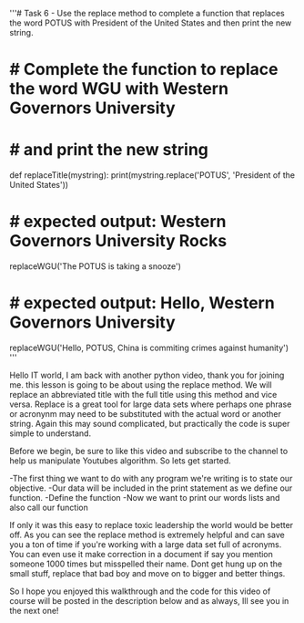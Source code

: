 '''# Task 6 - Use the replace method to complete a function that replaces the word POTUS with President of the United States and then print the new string.

# # Complete the function to replace the word WGU with Western Governors University
# # and print the new string
def replaceTitle(mystring):
    print(mystring.replace('POTUS', 'President of the United States'))

# # expected output: Western Governors University Rocks
replaceWGU('The POTUS is taking a snooze')
    
# # expected output: Hello, Western Governors University
replaceWGU('Hello, POTUS, China is commiting crimes against humanity')
'''

Hello IT world, I am back with another python video, thank you for joining me. this lesson is going to be about using the replace method. We will replace an abbreviated title with the full title using this method and vice versa. Replace is a great tool for large data sets where perhaps one phrase or acronynm may need to be substituted with the actual word or another string. Again this may sound complicated, but practically the code is super simple to understand.   


Before we begin, be sure to like this video and subscribe to the channel to help us manipulate Youtubes algorithm. So lets get started.

-The first thing we want to do with any program we're writing is to state our objective. 
-Our data will be included in the print statement as we define our function. 
-Define the function 
-Now we want to print our words lists and also call our function

If only it was this easy to replace toxic leadership the world would be better off. As you can see the replace method is extremely helpful and can save you a ton of time if you're working with a large data set full of acronyms. You can even use it make correction in a document if say you mention someone 1000 times but misspelled their name. Dont get hung up on the small stuff, replace that bad boy and move on to bigger and better things. 

So I hope you enjoyed this walkthrough and the code for this video of course will be posted in the description below and as always, Ill see you in the next one!
